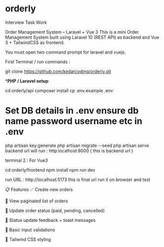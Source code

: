 # orderly
Interview Task Work

Order Management System – Laravel + Vue 3
This is a mini Order Management System built using Laravel 10 (REST API) as backend and Vue 3 + TailwindCSS as frontend.
 
You must open two command prompt for laravel and vuejs.

First Terminal / run commands :

git clone https://github.com/kedarcoding/orderly.git

*****PHP / Laravel  setup****

cd orderly/api
composer install
cp .env.example .env

# Set DB details in .env   ensure db name password username etc in .env

php artisan key:generate
php artisan migrate --seed
php artisan serve  
backend url will run : http:localhost:8000     ( this is backend url )

terminal 2 : For Vue3 

cd orderly/frontend
npm install
npm run dev

run URL :    http://localhost:5173                 this is final url run it on browser and test

📋 Features
✅ Create new orders

📄 View paginated list of orders

🔁 Update order status (paid, pending, cancelled)

💬 Status update feedback + toast messages

🧪 Basic input validations

💅 Tailwind CSS styling
